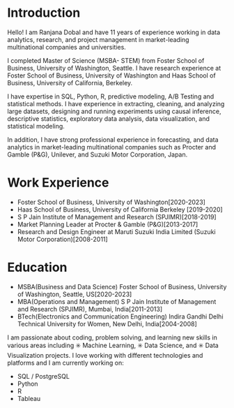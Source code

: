 # Introduction

Hello! I am Ranjana Dobal and have 11 years of experience working in data analytics, research, and project management in market-leading multinational companies and universities. 

I completed Master of Science (MSBA- STEM) from Foster School of Business, University of Washington, Seattle. I have research experience at Foster School of Business, University of Washington and Haas School of Business, University of California, Berkeley. 

I have expertise in SQL, Python, R, predictive modeling, A/B Testing and statistical methods. I have experience in extracting, cleaning, and analyzing large datasets, designing and running experiments using causal inference, descriptive statistics, exploratory data analysis, data visualization, and statistical modeling. 

In addition, I have strong professional experience in forecasting, and data analytics in market-leading multinational companies such as Procter and Gamble (P&G), Unilever, and Suzuki Motor Corporation, Japan. 

# Work Experience
* Foster School of Business, University of Washington[2020-2023]
* Haas School of Business, University of California Berkeley [2019-2020]
* S P Jain Institute of Management and Research (SPJIMR)[2018-2019]
* Market Planning Leader at Procter & Gamble (P&G)[2013-2017]
* Research and Design Engineer at Maruti Suzuki India Limited (Suzuki Motor Corporation)[2008-2011]

# Education
* MSBA(Business and Data Science) Foster School of Business, University of Washington, Seattle, US[2020-2023]
* MBA(Operations and Management) S P Jain Institute of Management and Research (SPJIMR), Mumbai, India[2011-2013]
* BTech(Electronics and Communication Engineering) Indira Gandhi Delhi Technical University for Women, New Delhi, India[2004-2008]

I am passionate about coding, problem solving, and learning new skills in various areas including ✳️ Machine Learning, ✳️ Data Science, and ✳️ Data Visualization projects.
I love working with different technologies and platforms and I am currently working on:

* SQL / PostgreSQL 
* Python
* R
* Tableau

  


